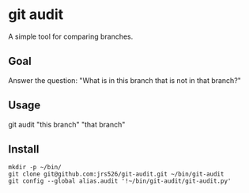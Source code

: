 # git audit

A simple tool for comparing branches.

## Goal

Answer the question: "What is in this branch that is not in that branch?"

## Usage

git audit "this branch" "that branch"

## Install

```
mkdir -p ~/bin/
git clone git@github.com:jrs526/git-audit.git ~/bin/git-audit
git config --global alias.audit '!~/bin/git-audit/git-audit.py'
```
